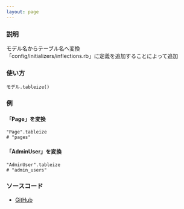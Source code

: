 ```yaml
---
layout: page
---
```

### 説明
モデル名からテーブル名へ変換  
「config/initializers/inflections.rb」に定義を追加することによって追加

### 使い方
    モデル.tableize()

### 例
#### 「Page」を変換
    "Page".tableize
    # "pages"

#### 「AdminUser」を変換
    "AdminUser".tableize
    # "admin_users"

### ソースコード
* [GitHub](https://github.com/rails/rails/blob/f33d52c95217212cbacc8d5e44b5a8e3cdc6f5b3/activesupport/lib/active_support/core_ext/string/inflections.rb#L205)